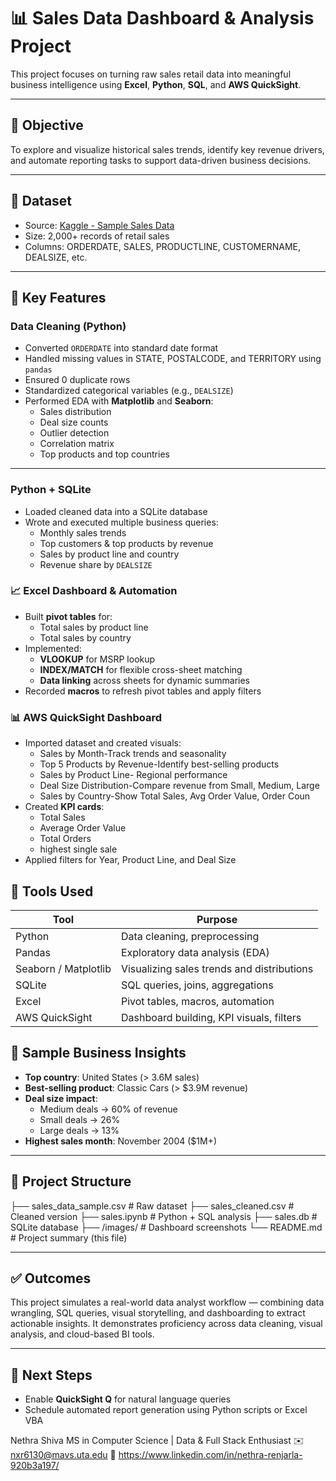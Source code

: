 # 📊 Sales Data Dashboard & Analysis Project
This project focuses on turning raw sales retail data into meaningful business intelligence using **Excel**, **Python**, **SQL**, and **AWS QuickSight**. 

---

## 🚀 Objective

To explore and visualize historical sales trends, identify key revenue drivers, and automate reporting tasks to support data-driven business decisions.

---
## 📁 Dataset

- Source: [Kaggle - Sample Sales Data](https://www.kaggle.com/datasets/kyanyoga/sample-sales-data)
- Size: 2,000+ records of retail sales
- Columns: ORDERDATE, SALES, PRODUCTLINE, CUSTOMERNAME, DEALSIZE, etc.

---
## 📌 Key Features

### Data Cleaning (Python)
- Converted `ORDERDATE` into standard date format
- Handled missing values in STATE, POSTALCODE, and TERRITORY using `pandas`
- Ensured 0 duplicate rows
- Standardized categorical variables (e.g., `DEALSIZE`)
- Performed EDA with **Matplotlib** and **Seaborn**:
  - Sales distribution
  - Deal size counts
  - Outlier detection
  - Correlation matrix
  - Top products and top countries

---
### Python + SQLite
- Loaded cleaned data into a SQLite database
- Wrote and executed multiple business queries:
  - Monthly sales trends
  - Top customers & top products by revenue
  - Sales by product line and country
  - Revenue share by `DEALSIZE`


### 📈 Excel Dashboard & Automation
- Built **pivot tables** for:
  - Total sales by product line
  - Total sales by country
- Implemented:
  - **VLOOKUP** for MSRP lookup
  - **INDEX/MATCH** for flexible cross-sheet matching
  - **Data linking** across sheets for dynamic summaries
- Recorded **macros** to refresh pivot tables and apply filters

### 📊 AWS QuickSight Dashboard
- Imported dataset and created visuals:
  - Sales by Month-Track trends and seasonality  
  - Top 5 Products by Revenue-Identify best-selling products
  - Sales by Product Line- Regional performance 
  - Deal Size Distribution-Compare revenue from Small, Medium, Large
  - Sales by Country-Show Total Sales, Avg Order Value, Order Coun
- Created **KPI cards**:
  - Total Sales
  - Average Order Value
  - Total Orders
  - highest single sale
- Applied filters for Year, Product Line, and Deal Size


## 🧠 Tools Used

| Tool               | Purpose                                     |
|--------------------|---------------------------------------------|
| Python             | Data cleaning, preprocessing                | 
| Pandas             | Exploratory data analysis (EDA)             |
|Seaborn / Matplotlib|	Visualizing sales trends and distributions |
| SQLite             | SQL queries, joins, aggregations            |
| Excel              | Pivot tables, macros, automation            |
| AWS QuickSight     | Dashboard building, KPI visuals, filters    |


## 📌 Sample Business Insights

- **Top country**: United States (> 3.6M sales)
- **Best-selling product**: Classic Cars (> $3.9M revenue)
- **Deal size impact**:
  - Medium deals → 60% of revenue
  - Small deals → 26%
  - Large deals → 13%
- **Highest sales month**: November 2004 ($1M+)
---

## 📂 Project Structure

├── sales_data_sample.csv # Raw dataset
├── sales_cleaned.csv # Cleaned version
├── sales.ipynb # Python + SQL analysis
├── sales.db # SQLite database
├── /images/ # Dashboard screenshots
└── README.md # Project summary (this file)

---

## ✅ Outcomes
This project simulates a real-world data analyst workflow — combining data wrangling, SQL queries, visual storytelling, and dashboarding to extract actionable insights. It demonstrates proficiency across data cleaning, visual analysis, and cloud-based BI tools.

---
## 🚀 Next Steps

- Enable **QuickSight Q** for natural language queries
- Schedule automated report generation using Python scripts or Excel VBA

Nethra Shiva
MS in Computer Science | Data & Full Stack Enthusiast
✉️ nxr6130@mavs.uta.edu
🔗 https://www.linkedin.com/in/nethra-renjarla-920b3a197/
